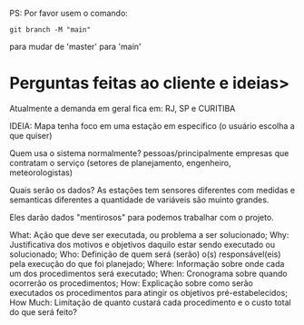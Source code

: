 PS: Por favor usem o comando: 
```
git branch -M "main"
```
para mudar de 'master' para 'main'
# Perguntas feitas ao cliente e ideias>

Atualmente a demanda em geral fica em: RJ, SP e CURITIBA

IDEIA: Mapa tenha foco em uma estação em especifico (o usuário escolha a que quiser)

Quem usa o sistema normalmente? pessoas/principalmente empresas que contratam o serviço (setores de planejamento, engenheiro, meteorologistas)

Quais serão os dados? As estações tem sensores diferentes com medidas e semanticas diferentes a quantidade de variáveis são muinto grandes.

Eles darão dados "mentirosos" para podemos trabalhar com o projeto.


What: Ação que deve ser executada, ou problema a ser solucionado;
Why: Justificativa dos motivos e objetivos daquilo estar sendo executado ou solucionado;
Who: Definição de quem será (serão) o(s) responsável(eis) pela execução do que foi planejado;
Where: Informação sobre onde cada um dos procedimentos será executado;
When: Cronograma sobre quando ocorrerão os procedimentos;
How: Explicação sobre como serão executados os procedimentos para atingir os objetivos pré-estabelecidos;
How Much: Limitação de quanto custará cada procedimento e o custo total do que será feito?
